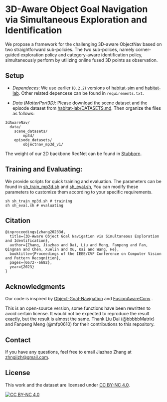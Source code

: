 # 3D-Aware Object Goal Navigation via Simultaneous Exploration and Identification 


We propose a framework for the challenging 3D-aware ObjectNav based on two straightforward sub-policies. The two sub-polices, namely corner-guided exploration policy and category-aware identification policy, simultaneously perform by utilizing online fused 3D points as observation.



## Setup
- *Dependeces*: We use earlier (`0.2.2`) versions of [habitat-sim](https://github.com/facebookresearch/habitat-sim/tree/v0.2.2) and [habitat-lab](https://github.com/facebookresearch/habitat-lab/tree/v0.2.2). Other related depencese can be found in `requirements.txt`. 

- *Data (MatterPort3D)*: Please download the scene dataset and the episode dataset from [habitat-lab/DATASETS.md](https://github.com/facebookresearch/habitat-sim/blob/main/DATASETS.md#matterport3d-mp3d-dataset). Then organize the files as follows:
```
3dAwareNav/
  data/
    scene_datasets/
        mp3d/
    episode_datasets/
        objectnav_mp3d_v1/
```
The weight of our 2D backbone RedNet can be found in [Stubborn](https://github.com/Improbable-AI/Stubborn).


## Training and Evaluating:

We provide scripts for quick training and evaluation. The parameters can be found in [sh_train_mp3d.sh](sh_train_mp3d.sh) and [sh_eval.sh](sh_eval.sh), You can modify these parameters to customize them according to your specific requirements.
```
sh sh_train_mp3d.sh # training 
sh sh_eval.sh # evaluating
```

## Citation
```
@inproceedings{zhang20233d,
  title={3D-Aware Object Goal Navigation via Simultaneous Exploration and Identification},
  author={Zhang, Jiazhao and Dai, Liu and Meng, Fanpeng and Fan, Qingnan and Chen, Xuelin and Xu, Kai and Wang, He},
  booktitle={Proceedings of the IEEE/CVF Conference on Computer Vision and Pattern Recognition},
  pages={6672--6682},
  year={2023}
}
```

## Acknowledgments

Our code is inspired by [Object-Goal-Navigation](https://github.com/devendrachaplot/Object-Goal-Navigation) and [FusionAwareConv](https://github.com/jzhzhang/FusionAwareConv) .

This is an open-source version, some functions have been rewritten to avoid certain license. It would not be expected to reproduce the result exactly, but the result is almost the same. Thank Liu Dai (@bbbbbMatrix) and Fanpeng Meng (@mfp0610) for their contributions to this repository.


## Contact

If you have any questions, feel free to email Jiazhao Zhang at zhngjizh@gmail.com.


## License

 This work and the dataset are licensed under [CC BY-NC 4.0][cc-by-nc].

 [![CC BY-NC 4.0][cc-by-nc-image]][cc-by-nc]

 [cc-by-nc]: https://creativecommons.org/licenses/by-nc/4.0/
 [cc-by-nc-image]: https://licensebuttons.net/l/by-nc/4.0/88x31.png


